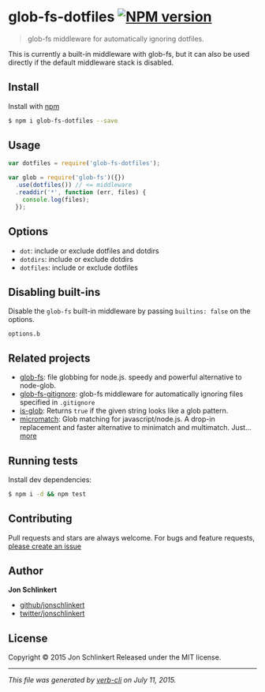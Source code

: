# glob-fs-dotfiles [![NPM version](https://badge.fury.io/js/glob-fs-dotfiles.svg)](http://badge.fury.io/js/glob-fs-dotfiles)

> glob-fs middleware for automatically ignoring dotfiles.

This is currently a built-in middleware with glob-fs, but it can also be used directly if the default middleware stack is disabled.

## Install

Install with [npm](https://www.npmjs.com/)

```sh
$ npm i glob-fs-dotfiles --save
```

## Usage

```js
var dotfiles = require('glob-fs-dotfiles');

var glob = require('glob-fs')({})
  .use(dotfiles()) // <= middleware
  .readdir('*', function (err, files) {
    console.log(files);
  });
```

## Options

* `dot`: include or exclude dotfiles and dotdirs
* `dotdirs`: include or exclude dotdirs
* `dotfiles`: include or exclude dotfiles

## Disabling built-ins

Disable the `glob-fs` built-in middleware by passing `builtins: false` on the options.

`options.b`

## Related projects

* [glob-fs](https://github.com/jonschlinkert/glob-fs): file globbing for node.js. speedy and powerful alternative to node-glob.
* [glob-fs-gitignore](https://github.com/jonschlinkert/glob-fs-gitignore): glob-fs middleware for automatically ignoring files specified in `.gitignore`
* [is-glob](https://github.com/jonschlinkert/is-glob): Returns `true` if the given string looks like a glob pattern.
* [micromatch](https://github.com/jonschlinkert/micromatch): Glob matching for javascript/node.js. A drop-in replacement and faster alternative to minimatch and multimatch. Just… [more](https://github.com/jonschlinkert/micromatch)

## Running tests

Install dev dependencies:

```sh
$ npm i -d && npm test
```

## Contributing

Pull requests and stars are always welcome. For bugs and feature requests, [please create an issue](https://github.com/jonschlinkert/glob-fs-dotfiles/issues/new)

## Author

**Jon Schlinkert**

+ [github/jonschlinkert](https://github.com/jonschlinkert)
+ [twitter/jonschlinkert](http://twitter.com/jonschlinkert)

## License

Copyright © 2015 Jon Schlinkert
Released under the MIT license.

***

_This file was generated by [verb-cli](https://github.com/assemble/verb-cli) on July 11, 2015._